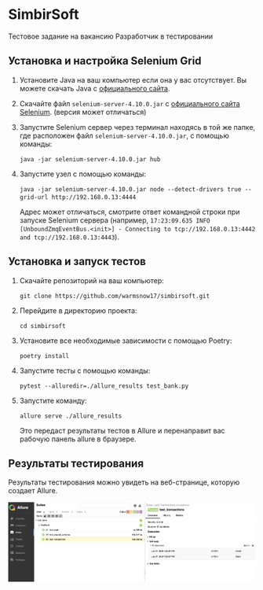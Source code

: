 # SimbirSoft

Тестовое задание на вакансию
Разработчик в тестировании

## Установка и настройка Selenium Grid

1. Установите Java на ваш компьютер если она у вас отсутствует. Вы можете скачать Java с [официального сайта](https://www.java.com/ru/download/).

2. Скачайте файл `selenium-server-4.10.0.jar` с [официального сайта Selenium](https://www.selenium.dev/downloads/). (версия может отличаться)

3. Запустите Selenium сервер через терминал находясь в той же папке, где расположен файл `selenium-server-4.10.0.jar`, с помощью команды:
    ```
    java -jar selenium-server-4.10.0.jar hub
    ```

4. Запустите узел с помощью команды:
    ```
    java -jar selenium-server-4.10.0.jar node --detect-drivers true --grid-url http://192.168.0.13:4444
    ```
    Адрес может отличаться, смотрите ответ командной строки при запуске Selenium сервера (например, `17:23:09.635 INFO [UnboundZmqEventBus.<init>] - Connecting to tcp://192.168.0.13:4442 and tcp://192.168.0.13:4443`).

## Установка и запуск тестов

1. Скачайте репозиторий на ваш компьютер:
    ```
    git clone https://github.com/warmsnow17/simbirsoft.git
    ```

2. Перейдите в директорию проекта:
    ```
    cd simbirsoft
    ```

3. Установите все необходимые зависимости с помощью Poetry:
    ```
    poetry install
    ```

4. Запустите тесты с помощью команды:
    ```
    pytest --alluredir=./allure_results test_bank.py
    ```

5. Запустите команду:
    ```
    allure serve ./allure_results
    ```
    Это передаст результаты тестов в Allure и перенаправит вас рабочую панель allure в браузере.

## Результаты тестирования

Результаты тестирования можно увидеть на веб-странице, которую создает Allure.

![Рабочая панель Allure](./media/images/picture.png)
